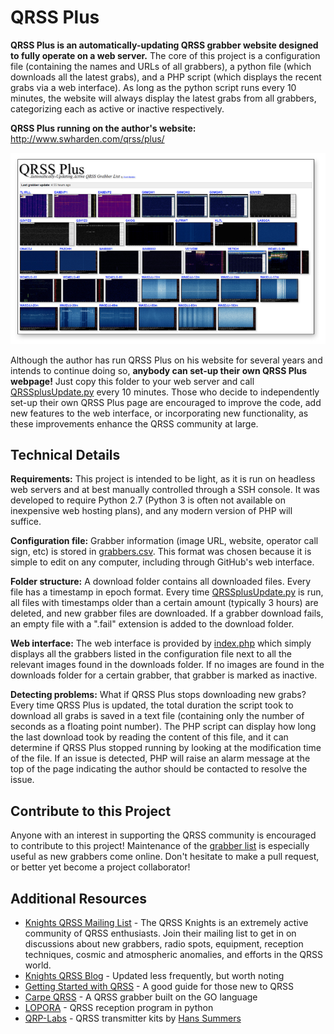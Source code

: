 
# QRSS Plus

**QRSS Plus is an automatically-updating QRSS grabber website designed to fully operate on a web server.** The core of this project is a configuration file (containing the names and URLs of all grabbers), a python file (which downloads all the latest grabs), and a PHP script (which displays the recent grabs via a web interface). As long as the python script runs every 10 minutes, the website will always display the latest grabs from all grabbers, categorizing each as active or inactive respectively.

**QRSS Plus running on the author's website:**\
http://www.swharden.com/qrss/plus/

![](screenshot.png)

Although the author has run QRSS Plus on his website for several years and intends to continue doing so, **anybody can set-up their own QRSS Plus webpage!** Just copy this folder to your web server and call [QRSSplusUpdate.py](QRSSplusUpdate.py) every 10 minutes. Those who decide to independently set-up their own QRSS Plus page are encouraged to improve the code, add new features to the web interface, or incorporating new functionality, as these improvements enhance the QRSS community at large. 

## Technical Details

**Requirements:** This project is intended to be light, as it is run on headless web servers and at best manually controlled through a SSH console. It was developed to require Python 2.7 (Python 3 is often not available on inexpensive web hosting plans), and any modern version of PHP will suffice. 

**Configuration file:** Grabber information (image URL, website, operator call sign, etc) is stored in [grabbers.csv](grabbers.csv). This format was chosen because it is simple to edit on any computer, including through GitHub's web interface.

**Folder structure:** A download folder contains all downloaded files. Every file has a timestamp in epoch format. Every time [QRSSplusUpdate.py](QRSSplusUpdate.py) is run, all files with timestamps older than a certain amount (typically 3 hours) are deleted, and new grabber files are downloaded. If a grabber download fails, an empty file with a ".fail" extension is added to the download folder.

**Web interface:** The web interface is provided by [index.php](index.php) which simply displays all the grabbers listed in the configuration file next to all the relevant images found in the downloads folder. If no images are found in the downloads folder for a certain grabber, that grabber is marked as inactive.

**Detecting problems:** What if QRSS Plus stops downloading new grabs? Every time QRSS Plus is updated, the total duration the script took to download all grabs is saved in a text file (containing only the number of seconds as a floating point number). The PHP script can display how long the last download took by reading the content of this file, and it can determine if QRSS Plus stopped running by looking at the modification time of the file. If an issue is detected, PHP will raise an alarm message at the top of the page indicating the author should be contacted to resolve the issue.

## Contribute to this Project
Anyone with an interest in supporting the QRSS community is encouraged to contribute to this project! Maintenance of the [grabber list](grabbers.csv) is especially useful as new grabbers come online. Don't hesitate to make a pull request, or better yet become a project collaborator!

## Additional Resources
* [Knights QRSS Mailing List](https://groups.io/g/qrssknights) - The QRSS Knights is an extremely active community of QRSS enthusiasts. Join their mailing list to get in on discussions about new grabbers, radio spots, equipment, reception techniques, cosmic and atmospheric anomalies, and efforts in the QRSS world.
* [Knights QRSS Blog](http://knightsqrss.blogspot.com/) - Updated less frequently, but worth noting
* [Getting Started with QRSS](http://knightsqrss.blogspot.com/2010/01/getting-started-with-qrss.html) - A good guide for those new to QRSS
* [Carpe QRSS](https://github.com/strickyak/carpe-qrss) - A QRSS grabber built on the GO language
* [LOPORA](http://www.qsl.net/pa2ohh/11lop.htm) - QRSS reception program in python
* [QRP-Labs](https://www.qrp-labs.com/) - QRSS transmitter kits by [Hans Summers](http://www.hanssummers.com)
